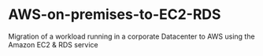# AWS-on-premises-to-EC2-RDS
 Migration of a workload running in a corporate Datacenter to AWS using the Amazon EC2 & RDS service
